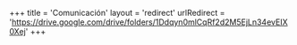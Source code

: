 +++
title = 'Comunicación'
layout = 'redirect'
urlRedirect = 'https://drive.google.com/drive/folders/1Ddqyn0mlCqRf2d2M5EjLn34evEIX0Xej'
+++